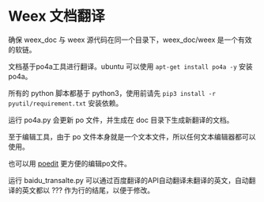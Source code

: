 # Weex 文档翻译


确保 weex_doc 与 weex 源代码在同一个目录下，weex_doc/weex 是一个有效的软链。

文档基于po4a工具进行翻译。ubuntu 可以使用 `apt-get install po4a -y` 安装po4a。

所有的 python 脚本都基于 python3，使用前请先 `pip3 install -r pyutil/requirement.txt` 安装依赖。

运行 po4a.py 会更新 po 文件，并生成在 doc 目录下生成新翻译的文档。 

至于编辑工具，由于 po 文件本身就是一个文本文件，所以任何文本编辑器都可以使用。

也可以用 [poedit](https://poedit.net/) 更方便的编辑po文件。 

运行 baidu_transalte.py 可以通过百度翻译的API自动翻译未翻译的英文，自动翻译的英文都以 ??? 作为行的结尾，以便于修改。






